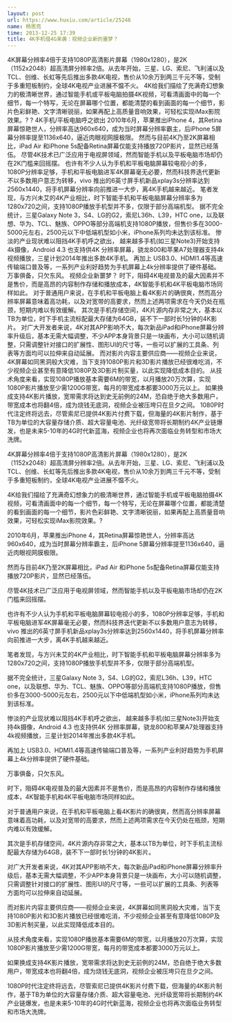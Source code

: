 ```yaml
---
layout: post
url: https://www.huxiu.com/article/25246
name: 杨思亮
time: 2013-12-25 17:39
title: 4K手机借4G来袭：视频企业新的噩梦？
---
```

4K屏幕分辨率4倍于支持1080P高清影片屏幕（1980x1280），是2K（1152x2048）超高清屏分辨率2倍。从去年开始，三星、LG、索尼、飞利浦以及TCL、创维、长虹等先后推出多款4K电视，售价从10余万到两三千元不等，受制于多重短板制约，全球4K电视产业进展不愠不火。 4K给我们描绘了充满奇幻想象力的极清晰世界，通过智能手机或平板电脑拍摄4K视频，可看清画面中的每一个细节，每一个特写，无论在屏幕哪个位置，都能清楚的看到画面的每一个细节，影片色彩鲜艳、文字清晰锐丽，如果再配上高质量音响效果，可轻松实现iMax影院效果。? ? 4K手机/平板电脑呼之欲出 2010年6月，苹果推出iPhone 4，其Retina屏幕惊艳世人，分辨率高达960x640，成为当时屏幕分辨率霸主，后iPhone 5屏幕分辨率提至1136x640，逼近肉眼视网膜极限。 然而与目前4K乃至2K屏幕相比，iPad Air 和iPhone 5s配备Retina屏幕仅能支持播放720P影片，显然已经落伍。 尽管4K技术已广泛应用于电视屏领域，然而智能手机以及平板电脑市场却仍在2K门槛来回摇摆。 也许有不少人认为手机和平板电脑屏幕较电视小的多，1080P分辨率足够，手机和平板电脑进军4K屏幕毫无必要，然而科技界迭代更新不以多数用户意志为转移，vivo 推出的6英寸屏手机新品xplay3s分辨率达到2560x1440，将手机屏幕分辨率向前推进一大步，离4K手机越来越近。 笔者发现，与方兴未艾的4K产业相比，时下智能手机和平板电脑屏幕分辨率多为1280x720之间，支持1080P播放手机型并不多，仅限于部分高端机型。 据不完全统计，三星Galaxy Note 3，S4、LG的G2，索尼L36h、L39，HTC one，以及联想、华为、TCL、魅族、OPPO等部分高端机支持1080P播放，但售价多在3000-5000元左右，2500元以下中低端机型如小米，iPhone系列均未达到该标准。 惨淡的产业现状难以阻挡4K手机呼之欲出， 越来越多手机(如三星Note3)开始支持4k摄像，Android 4.3 也支持供4K 分辨率屏幕，骁龙800和苹果A7处理器支持4k视频播放，三星计划2014年推出多款4K手机。 再加上 USB3.0、HDMI1.4等高速传输端口普及等，一系列产业利好趋势为手机屏幕上4k分辨率提供了硬件基础。　 万事俱备，只欠东风。 视频企业新噩梦？ 时下，阻碍4K电视普及的最大因素并不是售价，而是高昂的内容制作存储和播放成本，4K智能手机和4K平板电脑市场同样如此。 对于普通用户来说，在手机和平板电脑上看4K影片的确很爽，然而高分辨率屏幕意味着高功耗，以及对宽带的高要求，然而上述两项需求在今天仍处在瓶颈，短期内难以有效缓解。 其次是手机存储空间，4K片源内存非常之大，基本以TB为单位，时下手机主流标配最大存储为64GB，装不下一部时长1分钟的4K影片。 对广大开发者来说，4K对其APP影响不大，每次新品iPad和iPhone屏幕分辨率升级后，基本无需大幅调整，不少APP本身背景只是一块画布，大小可以随机调整，只需调整针对接口的扩展性、图形UI的尺寸等，一些可以扩展的工具条、列表等方面均可以拉伸来自动延展。 而对影片内容主要供应商——视频企业来说，4K屏幕如同黑洞般大灾难，当下支持1080P影片和3D影片播放已经很难吃消，不少视频企业甚至有意降低1080P及3D影片制买量，以此实现降低成本目的。 从技术角度来看，实现1080P播放基本需要6M的带宽，以月播放20万次算，实现1080P影片播放至少需1200G带宽，每月的带宽成本都要3000万元以上。 如果换成支持4K影片播放，宽带需求将达到史无前例的24M，恐自绝于绝大多数用户，带宽成本也将翻4倍，成为烧钱无底洞，视频企业被压垮只在旦夕之间。 1080P时代注定终将远去，尽管索尼已提供4K影片付费下载，但海量的4K影片制作，基于TB为单位的大容量存储介质、超大容量电池、光纤级宽带将长期制约4K产业链爆发，也是未来5-10年的4G时代新蓝海，视频企业也将再次面临业务转型和市场大洗牌。

4K屏幕分辨率4倍于支持1080P高清影片屏幕（1980x1280），是2K（1152x2048）超高清屏分辨率2倍。从去年开始，三星、LG、索尼、飞利浦以及TCL、创维、长虹等先后推出多款4K电视，售价从10余万到两三千元不等，受制于多重短板制约，全球4K电视产业进展不愠不火。

4K给我们描绘了充满奇幻想象力的极清晰世界，通过智能手机或平板电脑拍摄4K视频，可看清画面中的每一个细节，每一个特写，无论在屏幕哪个位置，都能清楚的看到画面的每一个细节，影片色彩鲜艳、文字清晰锐丽，如果再配上高质量音响效果，可轻松实现iMax影院效果。?

2010年6月，苹果推出iPhone 4，其Retina屏幕惊艳世人，分辨率高达960x640，成为当时屏幕分辨率霸主，后iPhone 5屏幕分辨率提至1136x640，逼近肉眼视网膜极限。

然而与目前4K乃至2K屏幕相比，iPad Air 和iPhone 5s配备Retina屏幕仅能支持播放720P影片，显然已经落伍。

尽管4K技术已广泛应用于电视屏领域，然而智能手机以及平板电脑市场却仍在2K门槛来回摇摆。

也许有不少人认为手机和平板电脑屏幕较电视小的多，1080P分辨率足够，手机和平板电脑进军4K屏幕毫无必要，然而科技界迭代更新不以多数用户意志为转移，vivo 推出的6英寸屏手机新品xplay3s分辨率达到2560x1440，将手机屏幕分辨率向前推进一大步，离4K手机越来越近。

笔者发现，与方兴未艾的4K产业相比，时下智能手机和平板电脑屏幕分辨率多为1280x720之间，支持1080P播放手机型并不多，仅限于部分高端机型。

据不完全统计，三星Galaxy Note 3，S4、LG的G2，索尼L36h、L39，HTC one，以及联想、华为、TCL、魅族、OPPO等部分高端机支持1080P播放，但售价多在3000-5000元左右，2500元以下中低端机型如小米，iPhone系列均未达到该标准。

惨淡的产业现状难以阻挡4K手机呼之欲出， 越来越多手机(如三星Note3)开始支持4k摄像，Android 4.3 也支持供4K 分辨率屏幕，骁龙800和苹果A7处理器支持4k视频播放，三星计划2014年推出多款4K手机。

再加上 USB3.0、HDMI1.4等高速传输端口普及等，一系列产业利好趋势为手机屏幕上4k分辨率提供了硬件基础。　

万事俱备，只欠东风。

时下，阻碍4K电视普及的最大因素并不是售价，而是高昂的内容制作存储和播放成本，4K智能手机和4K平板电脑市场同样如此。

对于普通用户来说，在手机和平板电脑上看4K影片的确很爽，然而高分辨率屏幕意味着高功耗，以及对宽带的高要求，然而上述两项需求在今天仍处在瓶颈，短期内难以有效缓解。

其次是手机存储空间，4K片源内存非常之大，基本以TB为单位，时下手机主流标配最大存储为64GB，装不下一部时长1分钟的4K影片。

对广大开发者来说，4K对其APP影响不大，每次新品iPad和iPhone屏幕分辨率升级后，基本无需大幅调整，不少APP本身背景只是一块画布，大小可以随机调整，只需调整针对接口的扩展性、图形UI的尺寸等，一些可以扩展的工具条、列表等方面均可以拉伸来自动延展。

而对影片内容主要供应商——视频企业来说，4K屏幕如同黑洞般大灾难，当下支持1080P影片和3D影片播放已经很难吃消，不少视频企业甚至有意降低1080P及3D影片制买量，以此实现降低成本目的。

从技术角度来看，实现1080P播放基本需要6M的带宽，以月播放20万次算，实现1080P影片播放至少需1200G带宽，每月的带宽成本都要3000万元以上。

如果换成支持4K影片播放，宽带需求将达到史无前例的24M，恐自绝于绝大多数用户，带宽成本也将翻4倍，成为烧钱无底洞，视频企业被压垮只在旦夕之间。

1080P时代注定终将远去，尽管索尼已提供4K影片付费下载，但海量的4K影片制作，基于TB为单位的大容量存储介质、超大容量电池、光纤级宽带将长期制约4K产业链爆发，也是未来5-10年的4G时代新蓝海，视频企业也将再次面临业务转型和市场大洗牌。

